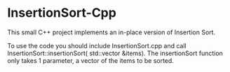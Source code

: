InsertionSort-Cpp
=================

This small C++ project implements an in-place version of Insertion Sort.

To use the code you should include InsertionSort.cpp and call InsertionSort::insertionSort( std::vector<T> &items). The insertionSort function only takes 1 parameter, a vector of the items to be sorted.
